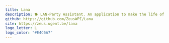 ```yaml
---
title: Lana
description: 🐕 LAN-Party Assistant. An application to make the life of a LAN-partygoer easier!
github: https://github.com/ZeusWPI/Lana
site: https://zeus.ugent.be/lana
logo_letter: L
logo_color: "#E4C6A7"
---
```


